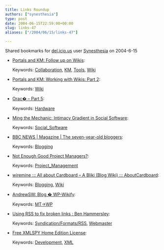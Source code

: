 ```yaml
---
title: Links Roundup
authors: ["synesthesia"]
type: post
date: 2004-06-15T22:59:00+00:00
slug: links-47 
aliases: ["/2004/06/15/links-47"]

---
```

Shared bookmarks for [del.icio.us][1] user  [Synesthesia][2] on 2004-6-15

  * [Portals and KM: Follow up on Wikis][3]:
   
    Keywords: [Collaboration][4], [KM][5], [Tools][6], [Wiki][7]
  * [Portals and KM: Working with Wikis: Part 2][8]:
   
    Keywords: [Wiki][7]
  * [Orac� &#8211; Part 5][9]:
   
    Keywords: [Hardware][10]
  * [Ming the Mechanic: Intimacy Gradient in Social Software][11]:
   
    Keywords: [Social_Software][12]
  * [BBC NEWS | Magazine | The seven-year-old bloggers][13]:
   
    Keywords: [Blogging][14]
  * [Not Enough Good Project Managers?][15]:
   
    Keywords: [Project_Management][16]
  * [wiremine ::: All about Cardboard &#8211; A Bliki (Blog Wiki) ::: AboutCardboard][17]:
   
    Keywords: [Blogging][14], [Wiki][7]
  * [AndrewSW: Blog � WP-Wikify][18]:
   
    Keywords: [MT->WP][19]
  * [Using RSS to fix broken links : Ben Hammersley][20]:
   
    Keywords: [Syndication/Formats/RSS][21], [Webmaster][22]
  * [Free XMLSPY Home Edition License][23]:
   
    Keywords: [Development][24], [XML][25]

 [1]: https://del.icio.us/
 [2]: https://del.icio.us/synesthesia
 [3]: https://billives.typepad.com/portals_and_km/2004/06/follow_up_on_wi.html "https://billives.typepad.com/portals_and_km/2004/06/follow_up_on_wi.html"
 [4]: https://del.icio.us/synesthesia/Collaboration
 [5]: https://del.icio.us/synesthesia/KM
 [6]: https://del.icio.us/synesthesia/Tools
 [7]: https://del.icio.us/synesthesia/Wiki
 [8]: https://billives.typepad.com/portals_and_km/2004/06/working_with_wi.html "https://billives.typepad.com/portals_and_km/2004/06/working_with_wi.html"
 [9]: https://bit-tech.net/article/135/ "https://bit-tech.net/article/135/"
 [10]: https://del.icio.us/synesthesia/Hardware
 [11]: https://ming.tv/flemming2.php/__show_article/_a000010-001289/ "https://ming.tv/flemming2.php/__show_article/_a000010-001289/"
 [12]: https://del.icio.us/synesthesia/Social_Software
 [13]: https://news.bbc.co.uk/1/hi/magazine/3804773.stm "https://news.bbc.co.uk/1/hi/magazine/3804773.stm"
 [14]: https://del.icio.us/synesthesia/Blogging
 [15]: https://weblog.halmacomber.com/2004_06_13_archive.html#108728140244996634 "https://weblog.halmacomber.com/2004_06_13_archive.html#108728140244996634"
 [16]: https://del.icio.us/synesthesia/Project_Management
 [17]: https://wiremine.org/AboutCardboard "https://wiremine.org/AboutCardboard"
 [18]: https://www.andrewsw.com/news/index.php?p=656 "https://www.andrewsw.com/news/index.php?p=656"
 [19]: https://del.icio.us/synesthesia/MT->WP
 [20]: https://www.benhammersley.com/code/using_rss_to_fix_broken_links.html "https://www.benhammersley.com/code/using_rss_to_fix_broken_links.html"
 [21]: https://del.icio.us/synesthesia/Syndication/Formats/RSS
 [22]: https://del.icio.us/synesthesia/Webmaster
 [23]: https://www.xmlspy.com/support_freexmlspyhome.asp "https://www.xmlspy.com/support_freexmlspyhome.asp"
 [24]: https://del.icio.us/synesthesia/Development
 [25]: https://del.icio.us/synesthesia/XML